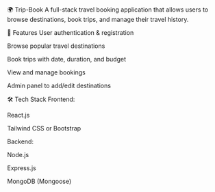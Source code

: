 🌍 Trip-Book
A full-stack travel booking application that allows users to browse destinations, book trips, and manage their travel history.

🚀 Features
User authentication & registration

Browse popular travel destinations

Book trips with date, duration, and budget

View and manage bookings

Admin panel to add/edit destinations

🛠️ Tech Stack
Frontend:

React.js

Tailwind CSS or Bootstrap

Backend:

Node.js

Express.js

MongoDB (Mongoose)
